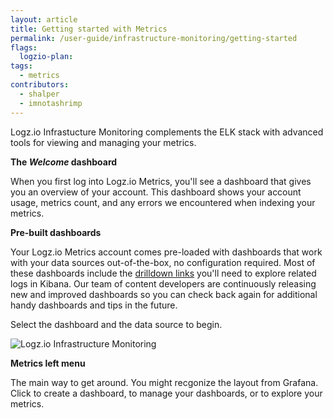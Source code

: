 ```yaml
---
layout: article
title: Getting started with Metrics
permalink: /user-guide/infrastructure-monitoring/getting-started
flags:
  logzio-plan: 
tags:
  - metrics
contributors:
  - shalper
  - imnotashrimp
---
```


Logz.io Infrastucture Monitoring complements the ELK stack
with advanced tools for viewing and managing your metrics.

**The _Welcome_ dashboard**

When you first log into Logz.io Metrics,
  you'll see a dashboard that gives you an overview of your account.
  This dashboard shows your account usage,
  metrics count,
  and any errors we encountered when indexing your metrics.

**Pre-built dashboards**

Your Logz.io Metrics account comes pre-loaded with dashboards 
  that work with your data sources out-of-the-box,
  no configuration required.
  Most of these dashboards include the
  [drilldown links]({{site.baseurl}}/user-guide/infrastructure-monitoring/configure-grafana-drilldown-links.html)
  you'll need to explore related logs in Kibana. Our team of content developers are continuously releasing new and improved dashboards so you can check back again for additional handy dashboards and tips in the future.  

Select the dashboard and the data source to begin. 

![Logz.io Infrastructure Monitoring](https://dytvr9ot2sszz.cloudfront.net/logz-docs/grafana/select-board-and-source.png)

**Metrics left menu**

The main way to get around. You might recgonize the layout from Grafana.
  Click <i class="fas fa-plus"></i> to create a dashboard,
  <i class="fas fa-th-large"></i> to manage your dashboards,
  or <i class="fas fa-compass"></i> to explore your metrics.
